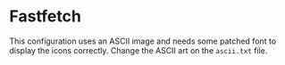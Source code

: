 # Fastfetch

This configuration uses an ASCII image and needs some patched font to display
the icons correctly. Change the ASCII art on the `ascii.txt` file.
